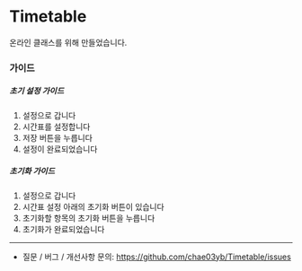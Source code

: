 # Timetable
온라인 클래스를 위해 만들었습니다.

### 가이드
##### 초기 설정 가이드
1. 설정으로 갑니다
2. 시간표를 설정합니다
3. 저장 버튼을 누릅니다
4. 설정이 완료되었습니다

##### 초기화 가이드
1. 설정으로 갑니다
2. 시간표 설정 아래의 초기화 버튼이 있습니다
3. 초기화할 항목의 초기화 버튼을 누릅니다
4. 초기화가 완료되었습니다

-----------------------------------------------

* 질문 / 버그 / 개선사항 문의: https://github.com/chae03yb/Timetable/issues